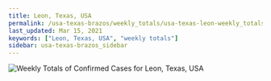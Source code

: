 ```yaml
---
title: Leon, Texas, USA
permalink: /usa-texas-brazos/weekly_totals/usa-texas-leon-weekly_totals.html
last_updated: Mar 15, 2021
keywords: ["Leon, Texas, USA", "weekly totals"]
sidebar: usa-texas-brazos_sidebar
---
```


![Weekly Totals of Confirmed Cases for Leon, Texas, USA](/covid_tracker/images/graphs/usa-texas-leon-weekly_totals_graph.png)
